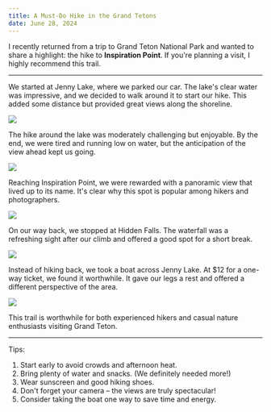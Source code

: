 ```yaml
---
title: A Must-Do Hike in the Grand Tetons
date: June 28, 2024
---
```

I recently returned from a trip to Grand Teton National Park and wanted to share a highlight: the hike to **Inspiration Point**. If you're planning a visit, I highly recommend this trail.

<hr>

We started at Jenny Lake, where we parked our car. The lake's clear water was impressive, and we decided to walk around it to start our hike. This added some distance but provided great views along the shoreline.

<img src=" {{ site.baseurl }} /assets/tetons/2.jpg"/>

The hike around the lake was moderately challenging but enjoyable. By the end, we were tired and running low on water, but the anticipation of the view ahead kept us going.

<img src=" {{ site.baseurl }} /assets/tetons/5.jpg"/>

Reaching Inspiration Point, we were rewarded with a panoramic view that lived up to its name. It's clear why this spot is popular among hikers and photographers.

<img src=" {{ site.baseurl }} /assets/tetons/4.jpg"/>

On our way back, we stopped at Hidden Falls. The waterfall was a refreshing sight after our climb and offered a good spot for a short break.

<img src=" {{ site.baseurl }} /assets/tetons/3.jpg"/>

Instead of hiking back, we took a boat across Jenny Lake. At $12 for a one-way ticket, we found it worthwhile. It gave our legs a rest and offered a different perspective of the area.

<img src=" {{ site.baseurl }} /assets/tetons/1.jpg"/>

This trail is worthwhile for both experienced hikers and casual nature enthusiasts visiting Grand Teton.

<hr>

Tips:

1. Start early to avoid crowds and afternoon heat.
2. Bring plenty of water and snacks. (We definitely needed more!)
3. Wear sunscreen and good hiking shoes.
4. Don't forget your camera – the views are truly spectacular!
5. Consider taking the boat one way to save time and energy.

